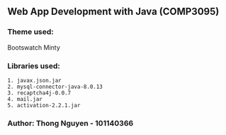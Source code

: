 ## Web App Development with Java (COMP3095)
### Theme used: 
Bootswatch Minty
### Libraries used: 
    1. javax.json.jar
    2. mysql-connector-java-8.0.13
    3. recaptcha4j-0.0.7
    4. mail.jar
    5. activation-2.2.1.jar
### Author: Thong Nguyen - 101140366
